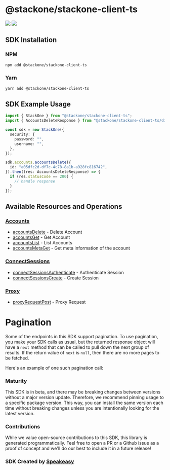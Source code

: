 # @stackone/stackone-client-ts

<div align="left">
    <a href="https://speakeasyapi.dev/"><img src="https://custom-icon-badges.demolab.com/badge/-Built%20By%20Speakeasy-212015?style=for-the-badge&logoColor=FBE331&logo=speakeasy&labelColor=545454" /></a>
    <a href="https://github.com/StackOneHQ/stackone-client-typescript.git/actions"><img src="https://img.shields.io/github/actions/workflow/status/speakeasy-sdks/bolt-php/speakeasy_sdk_generation.yml?style=for-the-badge" /></a>
    
</div>

<!-- Start SDK Installation -->
## SDK Installation

### NPM

```bash
npm add @stackone/stackone-client-ts
```

### Yarn

```bash
yarn add @stackone/stackone-client-ts
```
<!-- End SDK Installation -->

## SDK Example Usage
<!-- Start SDK Example Usage -->
```typescript
import { StackOne } from "@stackone/stackone-client-ts";
import { AccountsDeleteResponse } from "@stackone/stackone-client-ts/dist/sdk/models/operations";

const sdk = new StackOne({
  security: {
    password: "",
    username: "",
  },
});

sdk.accounts.accountsDelete({
  id: "a05dfc2d-df7c-4c78-8a1b-a928fc816742",
}).then((res: AccountsDeleteResponse) => {
  if (res.statusCode == 200) {
    // handle response
  }
});
```
<!-- End SDK Example Usage -->

<!-- Start SDK Available Operations -->
## Available Resources and Operations


### [Accounts](docs/sdks/accounts/README.md)

* [accountsDelete](docs/sdks/accounts/README.md#accountsdelete) - Delete Account
* [accountsGet](docs/sdks/accounts/README.md#accountsget) - Get Account
* [accountsList](docs/sdks/accounts/README.md#accountslist) - List Accounts
* [accountsMetaGet](docs/sdks/accounts/README.md#accountsmetaget) - Get meta information of the account

### [ConnectSessions](docs/sdks/connectsessions/README.md)

* [connectSessionsAuthenticate](docs/sdks/connectsessions/README.md#connectsessionsauthenticate) - Authenticate Session
* [connectSessionsCreate](docs/sdks/connectsessions/README.md#connectsessionscreate) - Create Session

### [Proxy](docs/sdks/proxy/README.md)

* [proxyRequestPost](docs/sdks/proxy/README.md#proxyrequestpost) - Proxy Request
<!-- End SDK Available Operations -->



<!-- Start Dev Containers -->

<!-- End Dev Containers -->



<!-- Start Pagination -->
# Pagination

Some of the endpoints in this SDK support pagination. To use pagination, you make your SDK calls as usual, but the
returned response object will have a `next` method that can be called to pull down the next group of results. If the
return value of `next` is `null`, then there are no more pages to be fetched.

Here's an example of one such pagination call:
<!-- End Pagination -->

<!-- Placeholder for Future Speakeasy SDK Sections -->



### Maturity

This SDK is in beta, and there may be breaking changes between versions without a major version update. Therefore, we recommend pinning usage
to a specific package version. This way, you can install the same version each time without breaking changes unless you are intentionally
looking for the latest version.

### Contributions

While we value open-source contributions to this SDK, this library is generated programmatically.
Feel free to open a PR or a Github issue as a proof of concept and we'll do our best to include it in a future release!

### SDK Created by [Speakeasy](https://docs.speakeasyapi.dev/docs/using-speakeasy/client-sdks)
